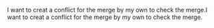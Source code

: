 I want to creat a conflict for the merge by my own to check the merge.I want to creat a conflict for the merge by my own to check the merge.
